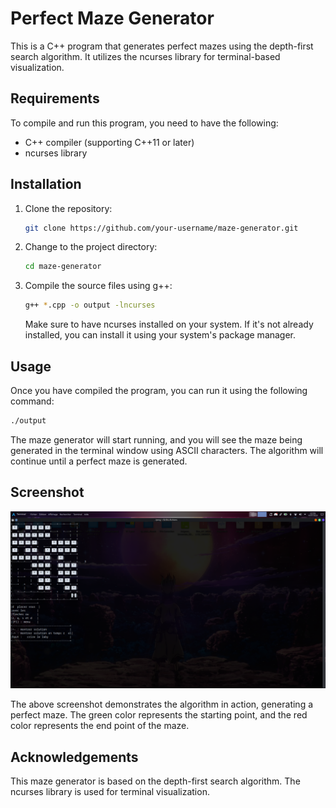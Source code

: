 # Perfect Maze Generator

This is a C++ program that generates perfect mazes using the depth-first search algorithm. It utilizes the ncurses library for terminal-based visualization.

## Requirements

To compile and run this program, you need to have the following:

- C++ compiler (supporting C++11 or later)
- ncurses library

## Installation

1. Clone the repository:

   ```bash
   git clone https://github.com/your-username/maze-generator.git
   ```

2. Change to the project directory:

   ```bash
   cd maze-generator
   ```

3. Compile the source files using g++:

   ```bash
   g++ *.cpp -o output -lncurses
   ```

   Make sure to have ncurses installed on your system. If it's not already installed, you can install it using your system's package manager.

## Usage

Once you have compiled the program, you can run it using the following command:

```bash
./output
```

The maze generator will start running, and you will see the maze being generated in the terminal window using ASCII characters. The algorithm will continue until a perfect maze is generated.

## Screenshot

![Maze Generator Demo](demo_screenshot.png)

The above screenshot demonstrates the algorithm in action, generating a perfect maze. The green color represents the starting point, and the red color represents the end point of the maze.

## Acknowledgements

This maze generator is based on the depth-first search algorithm. The ncurses library is used for terminal visualization.